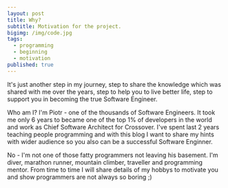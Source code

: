 ```yaml
---
layout: post
title: Why?
subtitle: Motivation for the project.
bigimg: /img/code.jpg
tags:
  - programming
  - beginning
  - motivation
published: true
---
```


It's just another step in my journey, step to share the knowledge which was shared with me over the years, step to help you to live better life, step to support you in becoming the true Software Engineer.

Who am I? 
I'm Piotr - one of the thousands of Software Engineers. It took me only 6 years to became one of the top 1% of developers in the world and work as Chief Software Architect for Crossover. I've spent last 2 years teaching people programming and with this blog I want to share my hints with wider audience so you also can be a successful Software Enginner.

No - I'm not one of those fatty programmers not leaving his basement. I'm diver, marathon runner, mountain climber, traveller and programming mentor. From time to time I will share details of my hobbys to motivate you and show programmers are not always so boring ;)
